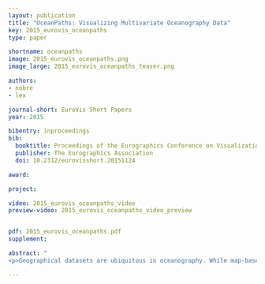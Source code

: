 ```yaml
---
layout: publication
title: "OceanPaths: Visualizing Multivariate Oceanography Data"
key: 2015_eurovis_oceanpaths
type: paper

shortname: oceanpaths
image: 2015_eurovis_oceanpaths.png
image_large: 2015_eurovis_oceanpaths_teaser.png

authors:
- nobre
- lex

journal-short: EuroVis Short Papers
year: 2015

bibentry: inproceedings
bib:
  booktitle: Proceedings of the Eurographics Conference on Visualization (EuroVis ’15) - Short Papers
  publisher: The Eurographics Association
  doi: 10.2312/eurovisshort.20151124

award:

project:

video: 2015_eurovis_oceanpaths_video
preview-video: 2015_eurovis_oceanpaths_video_preview


pdf: 2015_eurovis_oceanpaths.pdf
supplement:

abstract: "
<p>Geographical datasets are ubiquitous in oceanography. While map-based visualizations are useful for many different domains, they can suffer from cluttering and overplotting issues when used for multivariate data sets. As a result, spatial data exploration in oceanography has often been restricted to multiple maps showing various depths or time intervals. This lack of interactive exploration often hinders efforts to expose correlations between properties of oceanographic features, specifically currents. OceanPaths provides powerful interaction and exploration methods for spatial, multivariate oceanography datasets to remedy these situations. Fundamentally, our method allows users to define pathways, typically following currents, along which the variation of the high-dimensional data can be plotted efficiently. We present a case study conducted by domain experts to underscore the usefulness of OceanPaths in uncovering trends and correlations in oceanographic data sets.</p>"

---
```

